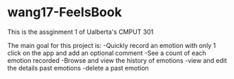# wang17-FeelsBook

This is the assginment 1 of Ualberta's CMPUT 301

The main goal for this project is:
  -Quickly record an emotion with only 1 click on the app and add an optional comment
  -See a count of each emotion recorded
  -Browse and view the history of emotions
  -view and edit the details past emotions
  -delete a past emotion
